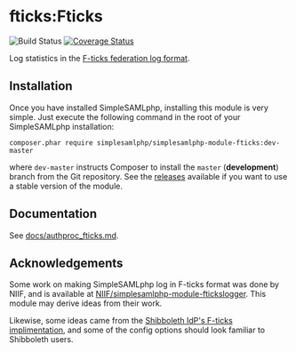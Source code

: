 fticks:Fticks
=============
![Build Status](https://github.com/simplesamlphp/simplesamlphp-module-fticks/workflows/CI/badge.svg?branch=master)
[![Coverage Status](https://codecov.io/gh/simplesamlphp/simplesamlphp-module-fticks/branch/master/graph/badge.svg)](https://codecov.io/gh/simplesamlphp/simplesamlphp-module-fticks)

Log statistics in the [F-ticks federation log format](https://wiki.geant.org/display/gn42jra3/F-ticks+standard).

Installation
------------

Once you have installed SimpleSAMLphp, installing this module is
very simple.  Just execute the following command in the root of your
SimpleSAMLphp installation:

```
composer.phar require simplesamlphp/simplesamlphp-module-fticks:dev-master
```

where `dev-master` instructs Composer to install the `master` (**development**)
branch from the Git repository. See the
[releases](https://github.com/simplesamlphp/simplesamlphp-module-fticks/releases)
available if you want to use a stable version of the module.

Documentation
-------------

See [docs/authproc_fticks.md](https://github.com/simplesamlphp/simplesamlphp-module-fticks/blob/master/docs/authproc_fticks.md).

Acknowledgements
----------------

Some work on making SimpleSAMLphp log in F-ticks format was done by NIIF, and is available at [NIIF/simplesamlphp-module-ftickslogger](https://github.com/NIIF/simplesamlphp-module-ftickslogger). This module may derive ideas from their work.

Likewise, some ideas came from the [Shibboleth IdP's F-ticks implimentation](https://wiki.shibboleth.net/confluence/display/IDP30/FTICKSLoggingConfiguration), and some of the config options should look familiar to Shibboleth users.

